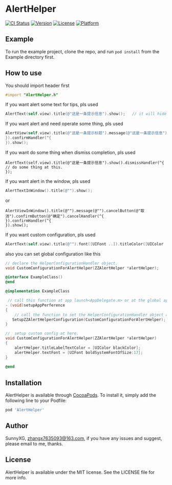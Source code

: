 # AlertHelper

[![CI Status](https://img.shields.io/travis/SunnyXG/AlertHelper.svg?style=flat)](https://travis-ci.org/SunnyXG/AlertHelper)
[![Version](https://img.shields.io/cocoapods/v/AlertHelper.svg?style=flat)](https://cocoapods.org/pods/AlertHelper)
[![License](https://img.shields.io/cocoapods/l/AlertHelper.svg?style=flat)](https://cocoapods.org/pods/AlertHelper)
[![Platform](https://img.shields.io/cocoapods/p/AlertHelper.svg?style=flat)](https://cocoapods.org/pods/AlertHelper)

## Example

To run the example project, clone the repo, and run `pod install` from the Example directory first.

## How to use

You should import header first

```objective-c
#import "AlertHelper.h"
```

If you want alert some text for tips, pls used

```objective-c
AlertText(self.view).title(@"这是一条提示信息").show();   // it will hide delay 1.5s, replace self.view to your target source view.
```

If you want alert and need operate some thing, pls used

```objective-c
AlertView(self.view).title(@"这是一条提示标题").message(@"这是一条提示信息").cancelButton(@"取消").confirmButton(@"确定").cancelHandler(^{ 
}).confirmHandler(^{   
}).show();
```
If you want do some thing when dismiss completion, pls used
```
AlertText(self.view).title(@"这是一条提示信息").show().dismissHandler(^{
// do some thing at this.
});
```

If you want alert in the window, pls used

```objective-c
AlertTextInWindow().title(@"").show();
```

or 

```
AlertViewInWindow().title(@"").message(@"").cancelButton(@"取消").confirmButton(@"确定").cancelHandler(^{ 
}).confirmHandler(^{   
}).show();
```

If you want custom configuration, pls used

```objective-c
AlertText(self.view).title(@"").font([UIFont ..]).titleColor([UIColor ..]).show();  // it have some comtus set, pls use it.
```

 also you can set global configuration like this  

```objective-c
// declare the HelperConfigurationHandler object.
void CustomConfigurationForAlertHelper(ZZAlertHelper *alertHelper);

@interface ExampleClass()
@end

@implementation ExampleClass

 // call this function at app launch<AppDelegate.m> or at the global app preference.   
- (void)setupAppPerference
{
    // call the function to set the HelperConfigurationHandler object at AlertHelper.m. 
   SetupZZAlertHelperConfiguration(CustomConfigurationForAlertHelper);
}

//  setup custom config at here.
void CustomConfigurationForAlertHelper(ZZAlertHelper *alertHelper)
{
    alertHelper.titleLabelTextColor = [UIColor blackColor];
    alertHelper.textFont = [UIFont boldSystemFontOfSize:17];
}
    
@end    
```



## Installation

AlertHelper is available through [CocoaPods](https://cocoapods.org). To install
it, simply add the following line to your Podfile:

```ruby
pod 'AlertHelper'
```

## Author

SunnyXG, zhangx7635093@163.com, if you have any issues and suggest, please email to me, thanks.

## License

AlertHelper is available under the MIT license. See the LICENSE file for more info.
